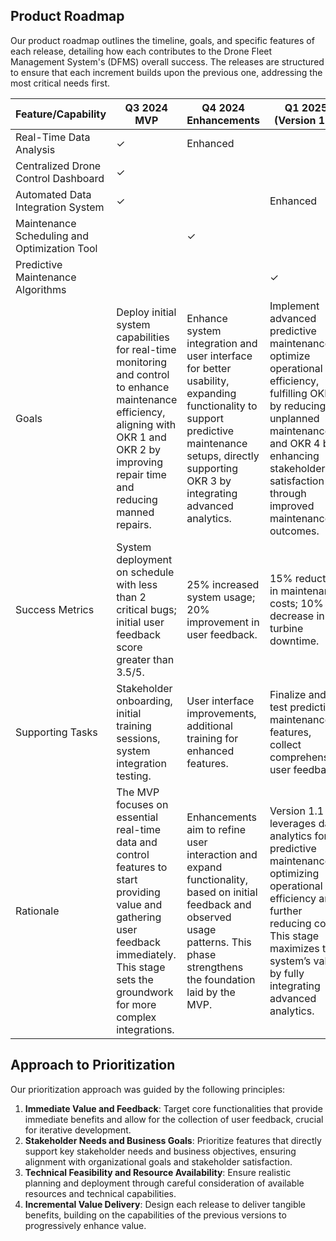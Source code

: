 ## Product Roadmap

Our product roadmap outlines the timeline, goals, and specific features of each release, detailing how each contributes to the Drone Fleet Management System's (DFMS) overall success. The releases are structured to ensure that each increment builds upon the previous one, addressing the most critical needs first.

| Feature/Capability                           | Q3 2024 MVP        | Q4 2024 Enhancements | Q1 2025 (Version 1.1) |
|----------------------------------------------|--------------------|----------------------|-----------------------|
| Real-Time Data Analysis                      | ✓                  | Enhanced             |                       |
| Centralized Drone Control Dashboard          | ✓                  |                      |                       |
| Automated Data Integration System            | ✓                  |                      | Enhanced              |
| Maintenance Scheduling and Optimization Tool |                    | ✓                    |                       |
| Predictive Maintenance Algorithms            |                    |                      | ✓                     |
| Goals                                        | Deploy initial system capabilities for real-time monitoring and control to enhance maintenance efficiency, aligning with OKR 1 and OKR 2 by improving repair time and reducing manned repairs. | Enhance system integration and user interface for better usability, expanding functionality to support predictive maintenance setups, directly supporting OKR 3 by integrating advanced analytics. | Implement advanced predictive maintenance to optimize operational efficiency, fulfilling OKR 3 by reducing unplanned maintenance and OKR 4 by enhancing stakeholder satisfaction through improved maintenance outcomes. |
| Success Metrics                              | System deployment on schedule with less than 2 critical bugs; initial user feedback score greater than 3.5/5. | 25% increased system usage; 20% improvement in user feedback. | 15% reduction in maintenance costs; 10% decrease in turbine downtime. |
| Supporting Tasks | Stakeholder onboarding, initial training sessions, system integration testing. | User interface improvements, additional training for enhanced features. |  Finalize and test predictive maintenance features, collect comprehensive user feedback. |
| Rationale | The MVP focuses on essential real-time data and control features to start providing value and gathering user feedback immediately. This stage sets the groundwork for more complex integrations. | Enhancements aim to refine user interaction and expand functionality, based on initial feedback and observed usage patterns. This phase strengthens the foundation laid by the MVP. | Version 1.1 leverages data analytics for predictive maintenance, optimizing operational efficiency and further reducing costs. This stage maximizes the system’s value by fully integrating advanced analytics. |

## Approach to Prioritization

Our prioritization approach was guided by the following principles:

1. **Immediate Value and Feedback**: Target core functionalities that provide immediate benefits and allow for the collection of user feedback, crucial for iterative development.
2. **Stakeholder Needs and Business Goals**: Prioritize features that directly support key stakeholder needs and business objectives, ensuring alignment with organizational goals and stakeholder satisfaction.
3. **Technical Feasibility and Resource Availability**: Ensure realistic planning and deployment through careful consideration of available resources and technical capabilities.
4. **Incremental Value Delivery**: Design each release to deliver tangible benefits, building on the capabilities of the previous versions to progressively enhance value.